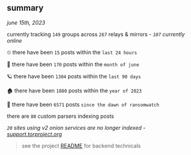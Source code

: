 
## summary
_june 15th, 2023_

currently tracking `149` groups across `267` relays & mirrors - _`107` currently online_

⏲ there have been `15` posts within the `last 24 hours`

🦈 there have been `170` posts within the `month of june`

🪐 there have been `1304` posts within the `last 90 days`

🏚 there have been `1880` posts within the `year of 2023`

🦕 there have been `6571` posts `since the dawn of ransomwatch`

there are `80` custom parsers indexing posts

_`20` sites using v2 onion services are no longer indexed - [support.torproject.org](https://support.torproject.org/onionservices/v2-deprecation/)_

> see the project [README](https://github.com/joshhighet/ransomwatch#ransomwatch--) for backend technicals
